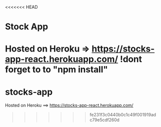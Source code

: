 <<<<<<< HEAD
# Stock App

Hosted on Heroku => https://stocks-app-react.herokuapp.com/
!dont forget to to "npm install"
=======
# stocks-app

Hosted on Heroku ==> https://stocks-app-react.herokuapp.com/

>>>>>>> fe231f3c0440b0c1c49f001919adc79e5cdf260d

